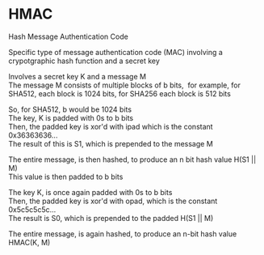 # HMAC
Hash Message Authentication Code  

Specific type of message authentication code (MAC) involving a crypotgraphic hash function and a secret key  

Involves a secret key K and a message M  
The message M consists of multiple blocks of b bits, 
for example, for SHA512, each block is 1024 bits, for SHA256 each block is 512 bits  

So, for SHA512, b would be 1024 bits  
The key, K is padded with 0s to b bits  
Then, the padded key is xor'd with ipad which is the constant 0x36363636...  
The result of this is S1, which is prepended to the message M  

The entire message, is then hashed, to produce an n bit hash value H(S1 || M)  
This value is then padded to b bits  

The key K, is once again padded with 0s to b bits  
Then, the padded key is xor'd with opad, which is the constant 0x5c5c5c5c...  
The result is S0, which is prepended to the padded H(S1 || M)  

The entire message, is again hashed, to produce an n-bit hash value HMAC(K, M)
